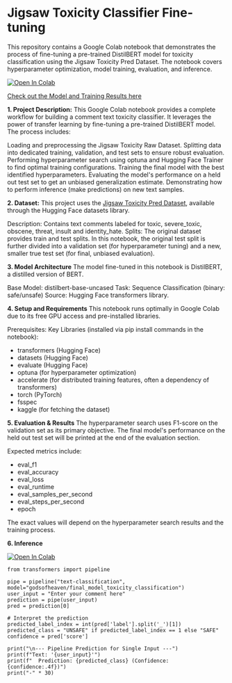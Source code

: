 # Jigsaw Toxicity Classifier Fine-tuning
This repository contains a Google Colab notebook that demonstrates the process of fine-tuning a pre-trained DistilBERT model for toxicity classification using the Jigsaw Toxicity Pred Dataset. The notebook covers hyperparameter optimization, model training, evaluation, and inference.

[![Open In Colab](https://colab.research.google.com/assets/colab-badge.svg)](https://colab.research.google.com/drive/1ITHXGQKGuZFwiAASyiw9GYXkewM8tzwD?usp=sharing)

[Check out the Model and Training Results here](https://huggingface.co/godsofheaven/final_model_toxicity_classification)

**1. Project Description:**
This Google Colab notebook provides a complete workflow for building a comment text toxicity classifier. It leverages the power of transfer learning by fine-tuning a pre-trained DistilBERT model. The process includes:

Loading and preprocessing the Jigsaw Toxicity Raw Dataset.
Splitting data into dedicated training, validation, and test sets to ensure robust evaluation.
Performing hyperparameter search using optuna and Hugging Face Trainer to find optimal training configurations.
Training the final model with the best identified hyperparameters.
Evaluating the model's performance on a held out test set to get an unbiased generalization estimate.
Demonstrating how to perform inference (make predictions) on new text samples.

**2. Dataset:**
This project uses the [Jigsaw Toxicity Pred Dataset](https://huggingface.co/datasets/google/jigsaw_toxicity_pred), available through the Hugging Face datasets library.

Description: Contains text comments labeled for toxic, severe_toxic, obscene, threat, insult and identity_hate.
Splits: The original dataset provides train and test splits. In this notebook, the original test split is further divided into a validation set (for hyperparameter tuning) and a new, smaller true test set (for final, unbiased evaluation).

**3. Model Architecture**
The model fine-tuned in this notebook is DistilBERT, a distilled version of BERT.

Base Model: distilbert-base-uncased
Task: Sequence Classification (binary: safe/unsafe)
Source: Hugging Face transformers library.

**4. Setup and Requirements**
This notebook runs optimally in Google Colab due to its free GPU access and pre-installed libraries.

Prerequisites:
Key Libraries (installed via pip install commands in the notebook):

- transformers (Hugging Face)
- datasets (Hugging Face)
- evaluate (Hugging Face)
- optuna (for hyperparameter optimization)
- accelerate (for distributed training features, often a dependency of transformers)
- torch (PyTorch)
- fsspec
- kaggle (for fetching the dataset)

**5. Evaluation & Results**
The hyperparameter search uses F1-score on the validation set as its primary objective. The final model's performance on the held out test set will be printed at the end of the evaluation section.

Expected metrics include:

- eval_f1
- eval_accuracy
- eval_loss
- eval_runtime
- eval_samples_per_second
- eval_steps_per_second
- epoch


The exact values will depend on the hyperparameter search results and the training process.

**6. Inference**

[![Open In Colab](https://colab.research.google.com/assets/colab-badge.svg)](https://colab.research.google.com/drive/1GCS4SAF2ET9s9ZHTk-Yk1DtwWZfm_sY2?usp=sharing)

```
from transformers import pipeline

pipe = pipeline("text-classification", model="godsofheaven/final_model_toxicity_classification")
user_input = "Enter your comment here"
prediction = pipe(user_input)
pred = prediction[0]

# Interpret the prediction
predicted_label_index = int(pred['label'].split('_')[1])
predicted_class = "UNSAFE" if predicted_label_index == 1 else "SAFE"
confidence = pred['score']

print("\n--- Pipeline Prediction for Single Input ---")
print(f"Text: '{user_input}'")
print(f"  Prediction: {predicted_class} (Confidence: {confidence:.4f})")
print("-" * 30)
```
